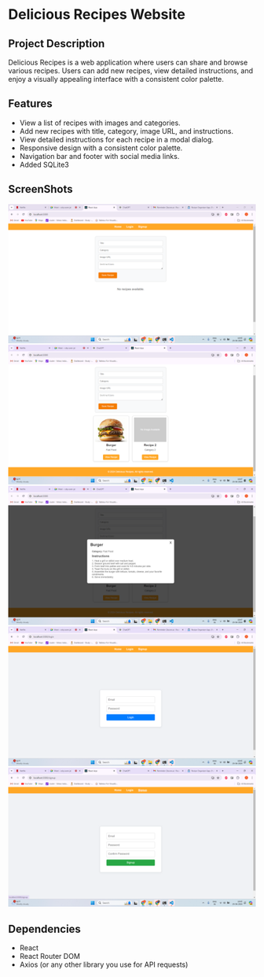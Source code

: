 # Delicious Recipes Website

## Project Description

Delicious Recipes is a web application where users can share and browse various recipes. Users can add new recipes, view detailed instructions, and enjoy a visually appealing interface with a consistent color palette.

## Features

- View a list of recipes with images and categories.
- Add new recipes with title, category, image URL, and instructions.
- View detailed instructions for each recipe in a modal dialog.
- Responsive design with a consistent color palette.
- Navigation bar and footer with social media links.
- Added SQLite3  

## ScreenShots

![Home Page](/Images/home_page.png)
![Recipe Section](/Images/recipe_section.png)
![Modal Section](/Images/modal_section.png)
![Login Page](/Images/login_page.png)
![SignUp Page](/Images/signup_page.png)


## Dependencies

- React
- React Router DOM
- Axios (or any other library you use for API requests)



